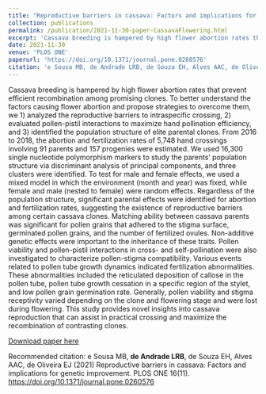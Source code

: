 ```yaml
---
title: "Reproductive barriers in cassava: Factors and implications for genetic improvement"
collection: publications
permalink: /publication/2021-11-30-paper-CassavaFlowering.html
excerpt: 'Cassava breeding is hampered by high flower abortion rates that prevent efficient recombination among promising clones. To better understand the factors causing flower abortion and propose strategies to overcome them, we 1) analyzed the reproductive barriers to intraspecific crossing, 2) evaluated pollen-pistil interactions to maximize hand pollination efficiency, and 3) identified the population structure of elite parental clones. From 2016 to 2018, the abortion and fertilization rates of 5,748 hand crossings involving 91 parents and 157 progenies were estimated. We used 16,300 single nucleotide polymorphism markers to study the parents’ population structure via discriminant analysis of principal components, and three clusters were identified. To test for male and female effects, we used a mixed model in which the environment (month and year) was fixed, while female and male (nested to female) were random effects. Regardless of the population structure, significant parental effects were identified for abortion and fertilization rates, suggesting the existence of reproductive barriers among certain cassava clones. Matching ability between cassava parents was significant for pollen grains that adhered to the stigma surface, germinated pollen grains, and the number of fertilized ovules. Non-additive genetic effects were important to the inheritance of these traits. Pollen viability and pollen-pistil interactions in cross- and self-pollination were also investigated to characterize pollen-stigma compatibility. Various events related to pollen tube growth dynamics indicated fertilization abnormalities. These abnormalities included the reticulated deposition of callose in the pollen tube, pollen tube growth cessation in a specific region of the stylet, and low pollen grain germination rate. Generally, pollen viability and stigma receptivity varied depending on the clone and flowering stage and were lost during flowering. This study provides novel insights into cassava reproduction that can assist in practical crossing and maximize the recombination of contrasting clones.'
date: 2021-11-30
venue: 'PLOS ONE'
paperurl: 'https://doi.org/10.1371/journal.pone.0260576'
citation: 'e Sousa MB, de Andrade LRB, de Souza EH, Alves AAC, de Oliveira EJ (2021) Reproductive barriers in cassava: Factors and implications for genetic improvement. PLOS ONE 16(11). https://doi.org/10.1371/journal.pone.0260576
---
```

Cassava breeding is hampered by high flower abortion rates that prevent efficient recombination among promising clones. To better understand the factors causing flower abortion and propose strategies to overcome them, we 1) analyzed the reproductive barriers to intraspecific crossing, 2) evaluated pollen-pistil interactions to maximize hand pollination efficiency, and 3) identified the population structure of elite parental clones. From 2016 to 2018, the abortion and fertilization rates of 5,748 hand crossings involving 91 parents and 157 progenies were estimated. We used 16,300 single nucleotide polymorphism markers to study the parents’ population structure via discriminant analysis of principal components, and three clusters were identified. To test for male and female effects, we used a mixed model in which the environment (month and year) was fixed, while female and male (nested to female) were random effects. Regardless of the population structure, significant parental effects were identified for abortion and fertilization rates, suggesting the existence of reproductive barriers among certain cassava clones. Matching ability between cassava parents was significant for pollen grains that adhered to the stigma surface, germinated pollen grains, and the number of fertilized ovules. Non-additive genetic effects were important to the inheritance of these traits. Pollen viability and pollen-pistil interactions in cross- and self-pollination were also investigated to characterize pollen-stigma compatibility. Various events related to pollen tube growth dynamics indicated fertilization abnormalities. These abnormalities included the reticulated deposition of callose in the pollen tube, pollen tube growth cessation in a specific region of the stylet, and low pollen grain germination rate. Generally, pollen viability and stigma receptivity varied depending on the clone and flowering stage and were lost during flowering. This study provides novel insights into cassava reproduction that can assist in practical crossing and maximize the recombination of contrasting clones.

[Download paper here](https://doi.org/10.1371/journal.pone.0260576)

Recommended citation: e Sousa MB, **de Andrade LRB**, de Souza EH, Alves AAC, de Oliveira EJ (2021) Reproductive barriers in cassava: Factors and implications for genetic improvement. PLOS ONE 16(11). https://doi.org/10.1371/journal.pone.0260576
